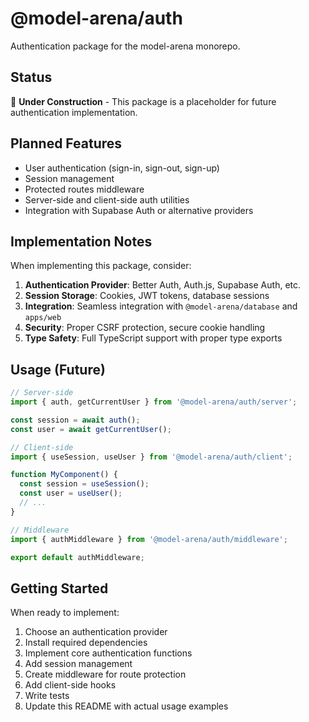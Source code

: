 # @model-arena/auth

Authentication package for the model-arena monorepo.

## Status

🚧 **Under Construction** - This package is a placeholder for future authentication implementation.

## Planned Features

- User authentication (sign-in, sign-out, sign-up)
- Session management
- Protected routes middleware
- Server-side and client-side auth utilities
- Integration with Supabase Auth or alternative providers

## Implementation Notes

When implementing this package, consider:

1. **Authentication Provider**: Better Auth, Auth.js, Supabase Auth, etc.
2. **Session Storage**: Cookies, JWT tokens, database sessions
3. **Integration**: Seamless integration with `@model-arena/database` and `apps/web`
4. **Security**: Proper CSRF protection, secure cookie handling
5. **Type Safety**: Full TypeScript support with proper type exports

## Usage (Future)

```typescript
// Server-side
import { auth, getCurrentUser } from '@model-arena/auth/server';

const session = await auth();
const user = await getCurrentUser();

// Client-side
import { useSession, useUser } from '@model-arena/auth/client';

function MyComponent() {
  const session = useSession();
  const user = useUser();
  // ...
}

// Middleware
import { authMiddleware } from '@model-arena/auth/middleware';

export default authMiddleware;
```

## Getting Started

When ready to implement:

1. Choose an authentication provider
2. Install required dependencies
3. Implement core authentication functions
4. Add session management
5. Create middleware for route protection
6. Add client-side hooks
7. Write tests
8. Update this README with actual usage examples

